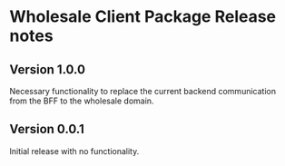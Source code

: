 # Wholesale Client Package Release notes

## Version 1.0.0

Necessary functionality to replace the current backend communication from the BFF to the wholesale domain.

## Version 0.0.1

Initial release with no functionality.
